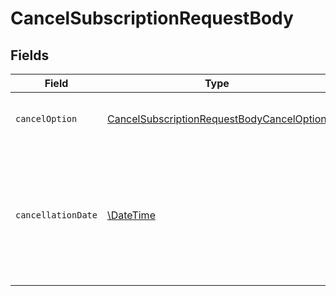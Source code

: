 # CancelSubscriptionRequestBody


## Fields

| Field                                                                                                                            | Type                                                                                                                             | Required                                                                                                                         | Description                                                                                                                      | Example                                                                                                                          |
| -------------------------------------------------------------------------------------------------------------------------------- | -------------------------------------------------------------------------------------------------------------------------------- | -------------------------------------------------------------------------------------------------------------------------------- | -------------------------------------------------------------------------------------------------------------------------------- | -------------------------------------------------------------------------------------------------------------------------------- |
| `cancelOption`                                                                                                                   | [CancelSubscriptionRequestBodyCancelOption](../../models/operations/CancelSubscriptionRequestBodyCancelOption.md)                | :heavy_check_mark:                                                                                                               | Determines the timing of subscription cancellation                                                                               | immediate                                                                                                                        |
| `cancellationDate`                                                                                                               | [\DateTime](https://www.php.net/manual/en/class.datetime.php)                                                                    | :heavy_minus_sign:                                                                                                               | The date that the cancellation should take effect. This parameter can only be passed if the `cancel_option` is `requested_date`. | 2017-07-21T17:32:28Z                                                                                                             |
